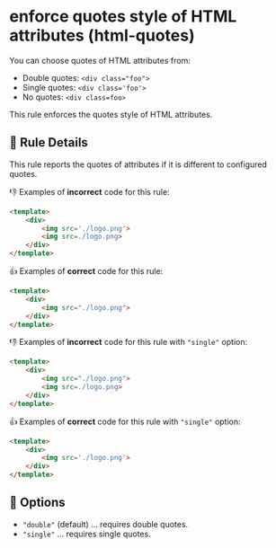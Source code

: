 # enforce quotes style of HTML attributes (html-quotes)

You can choose quotes of HTML attributes from:

- Double quotes: `<div class="foo">`
- Single quotes: `<div class='foo'>`
- No quotes: `<div class=foo>`

This rule enforces the quotes style of HTML attributes.

## :book: Rule Details

This rule reports the quotes of attributes if it is different to configured quotes.

:-1: Examples of **incorrect** code for this rule:

```html
<template>
    <div>
        <img src='./logo.png'>
        <img src=./logo.png>
    </div>
</template>
```

:+1: Examples of **correct** code for this rule:

```html
<template>
    <div>
        <img src="./logo.png">
    </div>
</template>
```

:-1: Examples of **incorrect** code for this rule with `"single"` option:

```html
<template>
    <div>
        <img src="./logo.png">
        <img src=./logo.png>
    </div>
</template>
```

:+1: Examples of **correct** code for this rule with `"single"` option:

```html
<template>
    <div>
        <img src='./logo.png'>
    </div>
</template>
```

## :wrench: Options

- `"double"` (default) ... requires double quotes.
- `"single"` ... requires single quotes.
